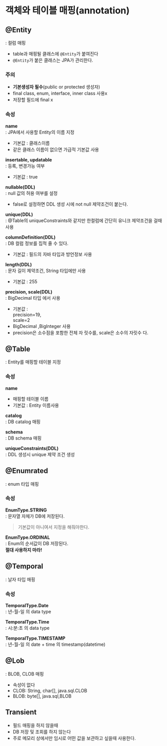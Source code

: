 # 객체와 테이블 매핑(annotation)
## @Entity
: 컬럼 매핑
- table과 매핑될 클래스에 `@Entity`가 붙여진다
- `@Entity`가 붙은 클래스는 JPA가 관리한다.

### 주의
- **기본생성자 필수**(public or protected 생성자)
- final class, enum, interface, inner class 사용x
- 저장할 필드에 final x

### 속성
**name**  
: JPA에서 사용할 Entity의 이름 지정
- 기본값 : 클래스이름
- 같은 클래스 이름이 없으면 가급적 기본값 사용

**insertable, updatable**  
: 등록, 변경가능 여부
- 기본값 : true

**nullable(DDL)**  
: null 값의 허용 여부를 설정
- false로 설정하면 DDL 생성 시에 not null 제약조건이 붙는다.

**unique(DDL)**  
: @Table의 uniqueConstraints와 같지만 한컬럼에 간단히 유니크 제약조건을 걸때 사용

**columnDefinition(DDL)**  
: DB 컬럼 정보를 집적 줄 수 있다.
- 기본값 : 필드의 자바 타입과 방언정보 사용

**length(DDL)**  
: 문자 길이 제약조건, String 타입에만 사용
- 기본값 : 255

**precision, scale(DDL)**  
: BigDecimal 타입 에서 사용
- 기본값 :  
    precision=19,  
    scale=2
- BigDecimal ,BigInteger 사용
- precision은 소수점을 포함한 전체 자 릿수를, scale은 소수의 자릿수 다.

## @Table
: Entity를 매핑할 테이블 지정

### 속성
**name**
- 매핑할 테이블 이름
- 기본값 : Entity 이름사용 

**catalog**  
: DB catalog 매핑

**schema**  
: DB schema 매핑

**uniqueConstraints(DDL)**  
: DDL 생성시 unique 제약 조건 생성

## @Enumrated
: enum 타입 매핑
### 속성
**EnumType.STRING**  
: 문자열 자체가 DB에 저장된다.  
> 기본값이 아니여서 지정을 해줘야한다.

**EnumType.ORDINAL**  
: Enum의 순서값이 DB 저장된다.  
**절대 사용하지 마라!**
## @Temporal
: 날자 타입 매핑

### 속성
**TemporalType.Date**  
: 년-월-일 의 data type

**TemporalType.Time**  
: 시:분:초 의 data type

**TemporalType.TIMESTAMP**  
: 년-월-일 의 date + time 의 timestamp(datetime)

## @Lob
: BLOB, CLOB 매핑
- 속성이 없다
- CLOB: String, char[], java.sql.CLOB
- BLOB: byte[], java.sql,BLOB

## Transient
- 필드 매핑을 하지 않을때
- DB 저장 및 조회를 하지 않는다
- 주로 메모리 상에서만 임시로 어떤 값을 보관하고 싶을때 사용한다.